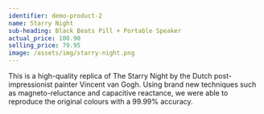 ```yaml
---
identifier: demo-product-2
name: Starry Night
sub-heading: Black Beats Pill + Portable Speaker
actual_price: 100.90
selling_price: 79.95
image: /assets/img/starry-night.png
---
```

This is a high-quality replica of The Starry Night by the Dutch post-impressionist painter Vincent van Gogh. Using brand new techniques such as magneto-reluctance and capacitive reactance, we were able to reproduce the original colours with a 99.99% accuracy.